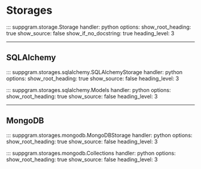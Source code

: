 # Storages

::: suppgram.storage.Storage
    handler: python
    options:
      show_root_heading: true
      show_source: false
      show_if_no_docstring: true
      heading_level: 3

<hr/>

## SQLAlchemy

::: suppgram.storages.sqlalchemy.SQLAlchemyStorage
    handler: python
    options:
      show_root_heading: true
      show_source: false
      heading_level: 3

::: suppgram.storages.sqlalchemy.Models
    handler: python
    options:
      show_root_heading: true
      show_source: false
      heading_level: 3

<hr/>

## MongoDB

::: suppgram.storages.mongodb.MongoDBStorage
    handler: python
    options:
      show_root_heading: true
      show_source: false
      heading_level: 3

::: suppgram.storages.mongodb.Collections
    handler: python
    options:
      show_root_heading: true
      show_source: false
      heading_level: 3

